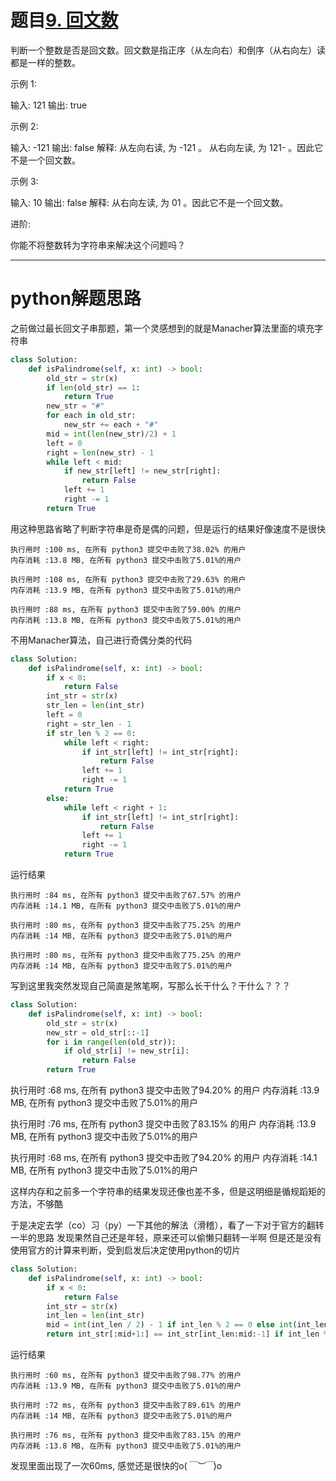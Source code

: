 # 题目[9. 回文数](https://leetcode-cn.com/problems/palindrome-number/)

判断一个整数是否是回文数。回文数是指正序（从左向右）和倒序（从右向左）读都是一样的整数。

示例 1:

输入: 121
输出: true

示例 2:

输入: -121
输出: false
解释: 从左向右读, 为 -121 。 从右向左读, 为 121- 。因此它不是一个回文数。

示例 3:

输入: 10
输出: false
解释: 从右向左读, 为 01 。因此它不是一个回文数。

进阶:

你能不将整数转为字符串来解决这个问题吗？

*****

# python解题思路

之前做过最长回文子串那题，第一个灵感想到的就是Manacher算法里面的填充字符串

```python
class Solution:
    def isPalindrome(self, x: int) -> bool:        
        old_str = str(x)
        if len(old_str) == 1:
            return True
        new_str = "#"
        for each in old_str:
            new_str += each + "#"
        mid = int(len(new_str)/2) + 1
        left = 0
        right = len(new_str) - 1
        while left < mid:
            if new_str[left] != new_str[right]:
                return False
            left += 1
            right -= 1
        return True
```

用这种思路省略了判断字符串是奇是偶的问题，但是运行的结果好像速度不是很快

```
执行用时 :100 ms, 在所有 python3 提交中击败了38.02% 的用户
内存消耗 :13.8 MB, 在所有 python3 提交中击败了5.01%的用户

执行用时 :108 ms, 在所有 python3 提交中击败了29.63% 的用户
内存消耗 :13.9 MB, 在所有 python3 提交中击败了5.01%的用户

执行用时 :88 ms, 在所有 python3 提交中击败了59.00% 的用户
内存消耗 :13.8 MB, 在所有 python3 提交中击败了5.01%的用户
```

不用Manacher算法，自己进行奇偶分类的代码

```python
class Solution:
    def isPalindrome(self, x: int) -> bool:        
        if x < 0:
            return False
        int_str = str(x)
        str_len = len(int_str)
        left = 0
        right = str_len - 1
        if str_len % 2 == 0:
            while left < right:
                if int_str[left] != int_str[right]:
                    return False
                left += 1
                right -= 1
            return True
        else:
            while left < right + 1:
                if int_str[left] != int_str[right]:
                    return False
                left += 1
                right -= 1
            return True
```

运行结果

```
执行用时 :84 ms, 在所有 python3 提交中击败了67.57% 的用户
内存消耗 :14.1 MB, 在所有 python3 提交中击败了5.01%的用户

执行用时 :80 ms, 在所有 python3 提交中击败了75.25% 的用户
内存消耗 :14 MB, 在所有 python3 提交中击败了5.01%的用户

执行用时 :80 ms, 在所有 python3 提交中击败了75.25% 的用户
内存消耗 :14 MB, 在所有 python3 提交中击败了5.01%的用户
```

写到这里我突然发现自己简直是煞笔啊，写那么长干什么？干什么？？？

```python
class Solution:
    def isPalindrome(self, x: int) -> bool:        
        old_str = str(x)
        new_str = old_str[::-1]
        for i in range(len(old_str)):
            if old_str[i] != new_str[i]:
                return False
        return True
```

执行用时 :68 ms, 在所有 python3 提交中击败了94.20% 的用户
内存消耗 :13.9 MB, 在所有 python3 提交中击败了5.01%的用户

执行用时 :76 ms, 在所有 python3 提交中击败了83.15% 的用户
内存消耗 :13.9 MB, 在所有 python3 提交中击败了5.01%的用户

执行用时 :68 ms, 在所有 python3 提交中击败了94.20% 的用户
内存消耗 :14.1 MB, 在所有 python3 提交中击败了5.01%的用户

这样内存和之前多一个字符串的结果发现还像也差不多，但是这明细是循规蹈矩的方法，不够酷

于是决定去学（co）习（py）一下其他的解法（滑稽），看了一下对于官方的翻转一半的思路
发现果然自己还是年轻，原来还可以偷懒只翻转一半啊
但是还是没有使用官方的计算来判断，受到启发后决定使用python的切片

```python
class Solution:
    def isPalindrome(self, x: int) -> bool:        
        if x < 0:
            return False
        int_str = str(x)
        int_len = len(int_str)
        mid = int(int_len / 2) - 1 if int_len % 2 == 0 else int(int_len / 2)
        return int_str[:mid+1:] == int_str[int_len:mid:-1] if int_len % 2 == 0 else int_str[:mid:] == int_str[int_len:mid:-1]
```

运行结果

```
执行用时 :60 ms, 在所有 python3 提交中击败了98.77% 的用户
内存消耗 :13.9 MB, 在所有 python3 提交中击败了5.01%的用户

执行用时 :72 ms, 在所有 python3 提交中击败了89.61% 的用户
内存消耗 :14 MB, 在所有 python3 提交中击败了5.01%的用户

执行用时 :76 ms, 在所有 python3 提交中击败了83.15% 的用户
内存消耗 :13.8 MB, 在所有 python3 提交中击败了5.01%的用户
```

发现里面出现了一次60ms, 感觉还是很快的o(*￣︶￣*)o